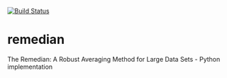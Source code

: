 [![Build Status](https://travis-ci.org/sappelhoff/remedian.svg?branch=master)](https://travis-ci.org/sappelhoff/remedian)

# remedian
The  Remedian:  A  Robust  Averaging  Method  for  Large  Data  Sets - Python implementation
